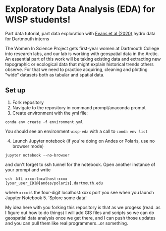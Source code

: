 # Exploratory Data Analysis (EDA) for WISP students!
 Part data tutorial, part data exploration with [Evans et al (2020)](https://onlinelibrary.wiley.com/doi/full/10.1002/hyp.13759) hydro data for Dartmouth interns
 
 The Women In Science Project gets first-year women at Dartmouth College into research labs, and our lab is working with geospatial data in the Arctic. An essential part of this work will be taking existing data and extracting new topographic or ecological data that might explain historical trends others observe. For that we need to practice acquiring, cleaning and plotting "wide" datasets both as tabular and spatial data. 
 
 ## Set up
 1. Fork repository
 2. Navigate to the repository in command prompt/anaconda prompt
 3. Create environment with the yml file:

 `conda env create -f environment.yml`
 
 You should see an environment `wisp-eda` with a call to `conda env list`
 
 4. Launch Jupyter notebook (if you're doing on Andes or Polaris, use no browser mode)
 
  `jupyter notebook --no-browser`
 
 and don't forget to ssh tunnel for the notebook. Open another instance of your prompt and write
 
  `ssh -NfL xxxx:localhost:xxxx [your_user_ID]@[andes/polaris].dartmouth.edu`
 
 where `xxxx` is the four-digit localhost:xxxx port you see when you launch Jupyter Notebook 
 5. 'Splore some data! 
 
 My idea here with you forking this repository is that as we progess (read: as I figure out how to do things) I will add GIS files and scripts so we can do geospatial data analysis once we get there, and I can push those updates and you can pull them like real programmers...or something. 
